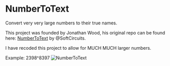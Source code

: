 # NumberToText
Convert very very large numbers to their true names.

This project was founded by Jonathan Wood, his original repo can be found here: [NumberToText](https://github.com/SoftCircuits/NumberToText) by @SoftCircuits.

I have recoded this project to allow for MUCH MUCH larger numbers.

Example: 2398^8397
![NumberToText](https://github.com/user-attachments/assets/3cb28a57-fca1-45a1-8373-e84156fd2f43)

